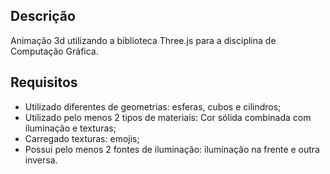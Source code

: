 ## Descrição
Animação 3d utilizando a biblioteca Three.js para a disciplina de Computação Gráfica.

## Requisitos
- Utilizado diferentes de geometrias: esferas, cubos e cilindros;
- Utilizado pelo menos 2 tipos de materiais: Cor sólida combinada com iluminação e texturas;
- Carregado texturas: emojis;
- Possui pelo menos 2 fontes de iluminação: iluminação na frente e outra inversa.
